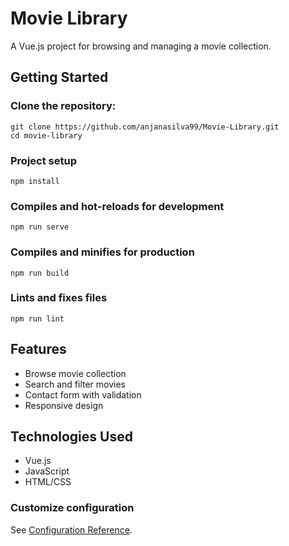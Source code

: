 # Movie Library

A Vue.js project for browsing and managing a movie collection.

## Getting Started

### Clone the repository:
```
git clone https://github.com/anjanasilva99/Movie-Library.git
cd movie-library
```

### Project setup
```
npm install
```

### Compiles and hot-reloads for development
```
npm run serve
```

### Compiles and minifies for production
```
npm run build
```

### Lints and fixes files
```
npm run lint
```

## Features

- Browse movie collection
- Search and filter movies
- Contact form with validation
- Responsive design

## Technologies Used

- Vue.js
- JavaScript
- HTML/CSS

### Customize configuration
See [Configuration Reference](https://cli.vuejs.org/config/).
